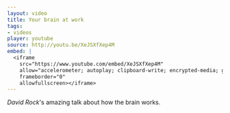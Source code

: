 ```yaml
---
layout: video
title: Your brain at work
tags:
- videos
player: youtube
source: http://youtu.be/XeJSXfXep4M
embed: |
  <iframe
    src="https://www.youtube.com/embed/XeJSXfXep4M"
    allow="accelerometer; autoplay; clipboard-write; encrypted-media; gyroscope; picture-in-picture"
    frameborder="0"
    allowfullscreen></iframe>
---
```


*David Rock*'s amazing talk about how the brain works.
